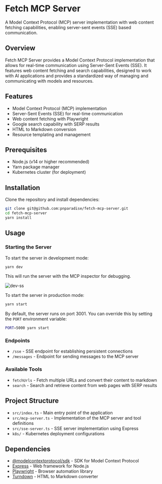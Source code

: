# Fetch MCP Server

A Model Context Protocol (MCP) server implementation with web content fetching capabilities, enabling server-sent events (SSE) based communication.

## Overview

Fetch MCP Server provides a Model Context Protocol implementation that allows for real-time communication using Server-Sent Events (SSE). It features web content fetching and search capabilities, designed to work with AI applications and provides a standardized way of managing and communicating with models and resources.

## Features

- Model Context Protocol (MCP) implementation
- Server-Sent Events (SSE) for real-time communication
- Web content fetching with Playwright
- Google search capability with SERP results
- HTML to Markdown conversion
- Resource templating and management

## Prerequisites

- Node.js (v14 or higher recommended)
- Yarn package manager
- Kubernetes cluster (for deployment)

## Installation

Clone the repository and install dependencies:

```bash
git clone git@github.com:pnparadise/fetch-mcp-server.git
cd fetch-mcp-server
yarn install
```

## Usage

### Starting the Server

To start the server in development mode:

```bash
yarn dev
```

This will run the server with the MCP inspector for debugging.

![dev-ss](./public/dev-ss.png)

To start the server in production mode:

```bash
yarn start
```

By default, the server runs on port 3001. You can override this by setting the `PORT` environment variable:

```bash
PORT=5000 yarn start
```

### Endpoints

- `/sse` - SSE endpoint for establishing persistent connections
- `/messages` - Endpoint for sending messages to the MCP server

### Available Tools

- `fetchUrls` - Fetch multiple URLs and convert their content to markdown
- `search` - Search and retrieve content from web pages with SERP results

## Project Structure

- `src/index.ts` - Main entry point of the application
- `src/mcp-server.ts` - Implementation of the MCP server and tool definitions
- `src/sse-server.ts` - SSE server implementation using Express
- `k8s/` - Kubernetes deployment configurations

## Dependencies

- [@modelcontextprotocol/sdk](https://www.npmjs.com/package/@modelcontextprotocol/sdk) - SDK for Model Context Protocol
- [Express](https://expressjs.com/) - Web framework for Node.js
- [Playwright](https://playwright.dev/) - Browser automation library
- [Turndown](https://github.com/mixmark-io/turndown) - HTML to Markdown converter
